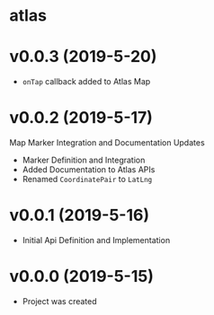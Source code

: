 # atlas

# v0.0.3 (2019-5-20)

- `onTap` callback added to Atlas Map

# v0.0.2 (2019-5-17)

Map Marker Integration and Documentation Updates

- Marker Definition and Integration
- Added Documentation to Atlas APIs
- Renamed `CoordinatePair` to `LatLng`

# v0.0.1 (2019-5-16)

- Initial Api Definition and Implementation

# v0.0.0 (2019-5-15)

- Project was created
